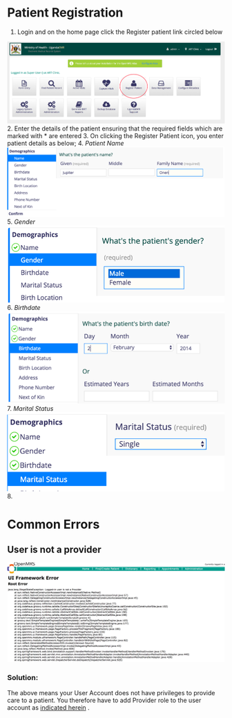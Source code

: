 # Patient Registration 
1. Login and on the home page click the Register patient link circled below

![Register Patient Link](images/register_patient_link.png)
2. Enter the details of the patient ensuring that the required fields which are marked with * are entered
3. On clicking the Register Patient icon, you enter patient details as below;
4. *Patient Name*![PatientName](images/name.png)
5. *Gender* ![Gender](images/gender.png)
6. *Birthdate* ![Birthdate](images/birth_date.png)
7. *Marital Status*![Marital Status](images/marital_status.png)
8. 
# Common Errors 
## User is not a provider
![User Not Provider Error](images/logged_in_user_not_provider.png)

### Solution:
The above means your User Account does not have privileges to provide care to a patient. You therefore have to add Provider role to the user account as [indicated herein](making_an_existing_user_a_provider.md) .
